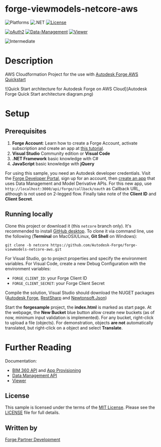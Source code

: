 # forge-viewmodels-netcore-aws

![Platforms](https://img.shields.io/badge/platform-Windows|MacOS-lightgray.svg)
![.NET](https://img.shields.io/badge/.NET%20Core-2.1-blue.svg)
[![License](http://img.shields.io/:license-MIT-blue.svg)](http://opensource.org/licenses/MIT)

[![oAuth2](https://img.shields.io/badge/oAuth2-v1-green.svg)](http://developer.autodesk.com/)
[![Data-Management](https://img.shields.io/badge/Data%20Management-v1-green.svg)](http://developer.autodesk.com/)
[![Viewer](https://img.shields.io/badge/Viewer-v7-green.svg)](http://developer.autodesk.com/)

![Intermediate](https://img.shields.io/badge/Level-Intermediate-blue.svg)

# Description

AWS Cloudformation Project for the use with [Autodesk Forge AWS Quickstart](https://aws.amazon.com/quickstart/architecture/autodesk-forge/)

![Quick Start architecture for Autodesk Forge on AWS Cloud](Autodesk Forge Quick Start architecture diagram.png)

# Setup

## Prerequisites

1. **Forge Account**: Learn how to create a Forge Account, activate subscription and create an app at [this tutorial](http://learnforge.autodesk.io/#/account/). 
2. **Visual Studio** Community edition or **Visual Code**
3. **.NET Framework** basic knowledge with C#
4. **JavaScript** basic knowledge with **jQuery**

For using this sample, you need an Autodesk developer credentials. Visit the [Forge Developer Portal](https://forge.autodesk.com), sign up for an account, then [create an app](https://forge.autodesk.com/myapps/create) that uses Data Management and Model Derivative APIs. For this new app, use `http://localhost:3000/api/forge/callback/oauth` as Callback URL, although is not used on 2-legged flow. Finally take note of the **Client ID** and **Client Secret**.

## Running locally

Clone this project or download it (this `netcore` branch only). It's recommended to install [GitHub desktop](https://desktop.github.com/). To clone it via command line, use the following (**Terminal** on MacOSX/Linux, **Git Shell** on Windows):

    git clone -b netcore https://github.com/Autodesk-Forge/forge-viewmodels-netcore-aws.git
    
For Visual Studio, go to project properties and specify the environment variables. For Visual Code, create a new Debug Configuration with the environment variables:

- `FORGE_CLIENT_ID`: your Forge Client ID
- `FORGE_CLIENT_SECRET`: your Forge Client Secret

Compile the solution, Visual Studio should download the NUGET packages ([Autodesk Forge](https://www.nuget.org/packages/Autodesk.Forge/), [RestSharp](https://www.nuget.org/packages/RestSharp) and [Newtonsoft.Json](https://www.nuget.org/packages/newtonsoft.json/))

Start the **forgesample** project, the **index.html** is marked as start page. At the webpage, the **New Bucket** blue button allow create new buckets (as of now, minimum input validation is implemented). For any bucket, right-click to upload a file (objects). For demonstration, objects **are not** automatically translated, but right-click on a object and select **Translate**. 

# Further Reading

Documentation:

- [BIM 360 API](https://developer.autodesk.com/en/docs/bim360/v1/overview/) and [App Provisioning](https://forge.autodesk.com/blog/bim-360-docs-provisioning-forge-apps)
- [Data Management API](https://developer.autodesk.com/en/docs/data/v2/overview/)
- [Viewer](https://developer.autodesk.com/en/docs/viewer/v7) 


## License

This sample is licensed under the terms of the [MIT License](http://opensource.org/licenses/MIT). Please see the [LICENSE](LICENSE) file for full details.

## Written by
[Forge Partner Development](http://forge.autodesk.com)
